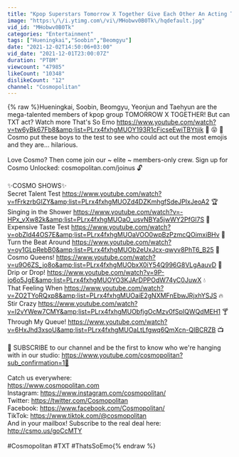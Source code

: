 ```yaml
---
title: "Kpop Superstars Tomorrow X Together Give Each Other An Acting Test! | Cosmopolitan"
image: "https:\/\/i.ytimg.com\/vi\/MHobwv0B0Tk\/hqdefault.jpg"
vid_id: "MHobwv0B0Tk"
categories: "Entertainment"
tags: ["Hueningkai","Soobin","Beomgyu"]
date: "2021-12-02T14:50:06+03:00"
vid_date: "2021-12-01T23:00:07Z"
duration: "PT8M"
viewcount: "47985"
likeCount: "10348"
dislikeCount: "12"
channel: "Cosmopolitan"
---
```

{% raw %}Hueningkai, Soobin, Beomgyu, Yeonjun and Taehyun are the mega-talented members of kpop group TOMORROW X TOGETHER! But can TXT act? Watch more That's So Emo <a rel="nofollow" target="blank" href="https://www.youtube.com/watch?v=tw6yBk67Fb8&amp;list=PLrx4fxhgMUOY193R1cFicseEwiTBYtjik">https://www.youtube.com/watch?v=tw6yBk67Fb8&amp;list=PLrx4fxhgMUOY193R1cFicseEwiTBYtjik</a> 🦄 😝 💯  Cosmo put these boys to the test to see who could act out the most emojis and they are... hilarious. <br /><br />Love Cosmo? Then come join our ~ elite ~ members-only crew. Sign up for Cosmo Unlocked: cosmopolitan.com/joinus 🔓<br /><br />✨COSMO SHOWS✨<br />Secret Talent Test <a rel="nofollow" target="blank" href="https://www.youtube.com/watch?v=fFrkzrbGIZY&amp;list=PLrx4fxhgMUOZd4DZKmhgfSdeJPIxJeoA2">https://www.youtube.com/watch?v=fFrkzrbGIZY&amp;list=PLrx4fxhgMUOZd4DZKmhgfSdeJPIxJeoA2</a> 🏆<br />Singing in the Shower <a rel="nofollow" target="blank" href="https://www.youtube.com/watch?v=-HPx_vXw82k&amp;list=PLrx4fxhgMUOaO_usvNBYa5jwWY2PfGl7S">https://www.youtube.com/watch?v=-HPx_vXw82k&amp;list=PLrx4fxhgMUOaO_usvNBYa5jwWY2PfGl7S</a> 🛁<br />Expensive Taste Test <a rel="nofollow" target="blank" href="https://www.youtube.com/watch?v=obZld44OS7E&amp;list=PLrx4fxhgMUOaVOO0wpBzPzmcQOimxiBHv">https://www.youtube.com/watch?v=obZld44OS7E&amp;list=PLrx4fxhgMUOaVOO0wpBzPzmcQOimxiBHv</a> 💅<br />Turn the Beat Around <a rel="nofollow" target="blank" href="https://www.youtube.com/watch?v=oy1GLpRebB0&amp;list=PLrx4fxhgMUOb2eUxJcx-qwyv8PhT6_B25">https://www.youtube.com/watch?v=oy1GLpRebB0&amp;list=PLrx4fxhgMUOb2eUxJcx-qwyv8PhT6_B25</a> 💄<br />Cosmo Queens! <a rel="nofollow" target="blank" href="https://www.youtube.com/watch?v=u9O6ZS_jo8o&amp;list=PLrx4fxhgMUObxX0iY54Q996G8VLgAauvD">https://www.youtube.com/watch?v=u9O6ZS_jo8o&amp;list=PLrx4fxhgMUObxX0iY54Q996G8VLgAauvD</a> 👑<br />Drip or Drop! <a rel="nofollow" target="blank" href="https://www.youtube.com/watch?v=9P-io6o5JgE&amp;list=PLrx4fxhgMUOYO3KJArDPPOdW74yC0JuwX">https://www.youtube.com/watch?v=9P-io6o5JgE&amp;list=PLrx4fxhgMUOYO3KJArDPPOdW74yC0JuwX</a> 💧<br />That Feeling When <a rel="nofollow" target="blank" href="https://www.youtube.com/watch?v=ZO2TYoRQxp8&amp;list=PLrx4fxhgMUOaiE2gNXMFnEbwJRjxhYSJS">https://www.youtube.com/watch?v=ZO2TYoRQxp8&amp;list=PLrx4fxhgMUOaiE2gNXMFnEbwJRjxhYSJS</a> 🔥<br />Stir Crazy <a rel="nofollow" target="blank" href="https://www.youtube.com/watch?v=I2vYWew7CMY&amp;list=PLrx4fxhgMUObfjgOcMzv0fSpIQWQdMEH1">https://www.youtube.com/watch?v=I2vYWew7CMY&amp;list=PLrx4fxhgMUObfjgOcMzv0fSpIQWQdMEH1</a> 🍸<br />Through My Queue! <a rel="nofollow" target="blank" href="https://www.youtube.com/watch?v=6HxJhd3xsoU&amp;list=PLrx4fxhgMUOaLtLfgwq6QmXcn-QIBCRZB">https://www.youtube.com/watch?v=6HxJhd3xsoU&amp;list=PLrx4fxhgMUOaLtLfgwq6QmXcn-QIBCRZB</a> 📺  <br /><br />🚨 SUBSCRIBE to our channel and be the first to know who we're hanging with in our studio: <a rel="nofollow" target="blank" href="https://www.youtube.com/cosmopolitan?sub_confirmation=1🚨">https://www.youtube.com/cosmopolitan?sub_confirmation=1🚨</a><br /><br />Catch us everywhere:<br /><a rel="nofollow" target="blank" href="https://www.cosmopolitan.com">https://www.cosmopolitan.com</a><br />Instagram: <a rel="nofollow" target="blank" href="https://www.instagram.com/cosmopolitan/">https://www.instagram.com/cosmopolitan/</a><br />Twitter: <a rel="nofollow" target="blank" href="https://twitter.com/Cosmopolitan">https://twitter.com/Cosmopolitan</a><br />Facebook: <a rel="nofollow" target="blank" href="https://www.facebook.com/Cosmopolitan/">https://www.facebook.com/Cosmopolitan/</a><br />TikTok: <a rel="nofollow" target="blank" href="https://www.tiktok.com/@cosmopolitan">https://www.tiktok.com/@cosmopolitan</a><br />And in your mailbox! Subscribe to the real deal here: <a rel="nofollow" target="blank" href="http://csmo.us/goCcMTY">http://csmo.us/goCcMTY</a><br /><br />#Cosmopolitan #TXT #ThatsSoEmo{% endraw %}
